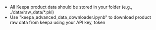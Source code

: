 - All Keepa product data should be stored in your folder (e.g., ./data/raw_data/*.pkl)  
- Use "keepa_advanced_data_downloader.ipynb" to download product raw data from keepa using your API key, token
